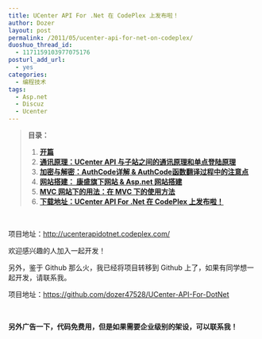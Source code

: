 ```yaml
---
title: UCenter API For .Net 在 CodePlex 上发布啦！
author: Dozer
layout: post
permalink: /2011/05/ucenter-api-for-net-on-codeplex/
duoshuo_thread_id:
  - 1171159103977075176
posturl_add_url:
  - yes
categories:
  - 编程技术
tags:
  - Asp.net
  - Discuz
  - Ucenter
---
```

> **目录：**
> 
> 1.  <a href="/2011/01/ucenter-api-in-depth-1st/" target="_blank"><strong>开篇</strong></a>
> 2.  <a href="/2011/01/ucenter-api-in-depth-2nd/" target="_blank"><strong>通讯原理：UCenter API 与子站之间的通讯原理和单点登陆原理</strong></a>
> 3.  <a href="/2011/01/ucenter-api-in-depth-3rd/" target="_blank"><strong>加密与解密：AuthCode详解 & AuthCode函数翻译过程中的注意点</strong></a>
> 4.  **<a href="/2011/02/ucenter-api-in-depth-4th/" target="_blank">网站搭建： 康盛旗下网站 & Asp.net 网站搭建</a>**
> 5.  **<a href="/2011/04/ucenter-api-in-depth-5th/" target="_blank">MVC 网站下的用法：在 MVC 下的使用方法</a>**
> 6.  **<a href="/2011/05/ucenter-api-for-net-on-codeplex/" target="_blank">下载地址：UCenter API For .Net 在 CodePlex 上发布啦！</a>**

&nbsp;

项目地址：<http://ucenterapidotnet.codeplex.com/>

欢迎感兴趣的人加入一起开发！

另外，鉴于 Github 那么火，我已经将项目转移到 Github 上了，如果有同学想一起开发，请联系我。

项目地址：<https://github.com/dozer47528/UCenter-API-For-DotNet>

&nbsp;

**另外广告一下，代码免费用，但是如果需要企业级别的架设，可以联系我！**